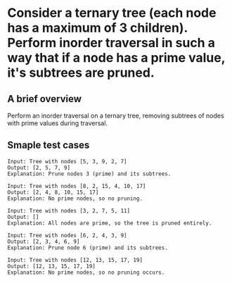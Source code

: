 # Consider a ternary tree (each node has a maximum of 3 children). Perform inorder traversal in such a way that if a node has a prime value, it's subtrees are pruned.
## A brief overview
Perform an inorder traversal on a ternary tree, removing subtrees of nodes with prime values during traversal.
## Smaple test cases
```
Input: Tree with nodes [5, 3, 9, 2, 7]
Output: [2, 5, 7, 9]
Explanation: Prune nodes 3 (prime) and its subtrees.
```
```
Input: Tree with nodes [8, 2, 15, 4, 10, 17]
Output: [2, 4, 8, 10, 15, 17]
Explanation: No prime nodes, so no pruning.
```
```
Input: Tree with nodes [3, 2, 7, 5, 11]
Output: []
Explanation: All nodes are prime, so the tree is pruned entirely.
```
```
Input: Tree with nodes [6, 2, 4, 3, 9]
Output: [2, 3, 4, 6, 9]
Explanation: Prune node 6 (prime) and its subtrees.
```
```
Input: Tree with nodes [12, 13, 15, 17, 19]
Output: [12, 13, 15, 17, 19]
Explanation: No prime nodes, so no pruning occurs.
```
